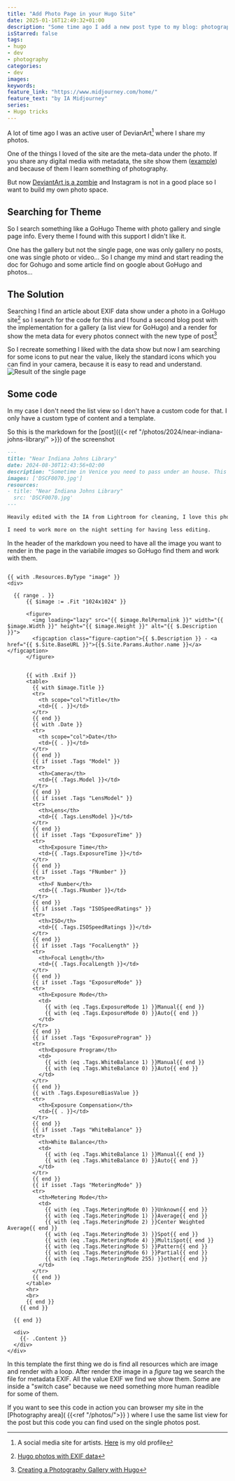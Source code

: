```yaml
---
title: "Add Photo Page in your Hugo Site"
date: 2025-01-16T12:49:32+01:00
description: "Some time ago I add a new post type to my blog: photography"
isStarred: false
tags:
- hugo
- dev
- photography
categories:
- dev
images:
keywords:
feature_link: "https://www.midjourney.com/home/"
feature_text: "by IA Midjourney"
series:
- Hugo tricks
---
```


A lot of time ago I was an active user of DevianArt[^1] where I share my photos.
[^1]: A social media site for artists.  [Here](https://fundor333.deviantart.com) is my old profile

One of the things I loved of the site are the meta-data under the photo.
If you share any digital media with metadata, the site show them ([example](https://www.deviantart.com/fundor333/art/Venice-light-1071838909)) and because of them I learn something of photography.

But now [DeviantArt is a zombie](https://micro.fundor333.com/2025/01/15/do-we-need-all-this/) and Instagram is not in a good place so I want to build my own photo space.

## Searching for Theme

So I search something like a GoHugo Theme with photo gallery and single page info.
Every theme I found with this support I didn't like it.

One has the gallery but not the single page, one was only gallery no posts, one was single photo or video... So I change my mind and start reading the doc for Gohugo and some article find on google about GoHugo and photos...

## The Solution

Searching I find an article about EXIF data show under a photo in a GoHugo site[^2] so I search for the code for this and I found a second blog post with the implementation for a gallery (a list view for GoHugo) and a render for show the meta data for every photos connect with the new type of post[^3]

[^2]: [Hugo photos with EXIF data](https://shom.dev/posts/20220128_hugo-photos-with-exif-data/)
[^3]: [Creating a Photography Gallery with Hugo](https://billglover.me/2023/11/07/creating-a-photography-gallery-with-hugo/)

So I recreate something I liked with the data show but now I am searching for some icons to put near the value, likely the standard icons which you can find in your camera, because it is easy to read and understand.
![Result of the single page](result.png)


## Some code

In my case I don't need the list view so I don't have a custom code for that. I only have a custom type of content and a template.

So this is the markdown for the [post]({{< ref "/photos/2024/near-indiana-johns-library/" >}}) of the screenshot

``` markdown
---
title: "Near Indiana Johns Library"
date: 2024-08-30T12:43:56+02:00
description: "Sometime in Venice you need to pass under an house. This is one of them"
images: ['DSCF0070.jpg']
resources:
- title: "Near Indiana Johns Library"
  src: 'DSCF0070.jpg'
---

Heavily edited with the IA from Lightroom for cleaning, I love this photo but if you print in big format can have problems...

I need to work more on the night setting for having less editing.

```

In the header of the markdown you need to have all the image you want to render in the page in the variabile _images_ so GoHugo find them and work with them.

``` go-html-template

{{ with .Resources.ByType "image" }}
<div>

  {{ range . }}
      {{ $image := .Fit "1024x1024" }}

      <figure>
        <img loading="lazy" src="{{ $image.RelPermalink }}" width="{{ $image.Width }}" height="{{ $image.Height }}" alt="{{ $.Description }}">
        <figcaption class="figure-caption">{{ $.Description }} - <a href="{{ $.Site.BaseURL }}">{{$.Site.Params.Author.name }}</a></figcaption>
      </figure>


      {{ with .Exif }}
      <table>
        {{ with $image.Title }}
        <tr>
          <th scope="col">Title</th>
          <td>{{ . }}</td>
        </tr>
        {{ end }}
        {{ with .Date }}
        <tr>
          <th scope="col">Date</th>
          <td>{{ . }}</td>
        </tr>
        {{ end }}
        {{ if isset .Tags "Model" }}
        <tr>
          <th>Camera</th>
          <td>{{ .Tags.Model }}</td>
        </tr>
        {{ end }}
        {{ if isset .Tags "LensModel" }}
        <tr>
          <th>Lens</th>
          <td>{{ .Tags.LensModel }}</td>
        </tr>
        {{ end }}
        {{ if isset .Tags "ExposureTime" }}
        <tr>
          <th>Exposure Time</th>
          <td>{{ .Tags.ExposureTime }}</td>
        </tr>
        {{ end }}
        {{ if isset .Tags "FNumber" }}
        <tr>
          <th>F Number</th>
          <td>{{ .Tags.FNumber }}</td>
        </tr>
        {{ end }}
        {{ if isset .Tags "ISOSpeedRatings" }}
        <tr>
          <th>ISO</th>
          <td>{{ .Tags.ISOSpeedRatings }}</td>
        </tr>
        {{ end }}
        {{ if isset .Tags "FocalLength" }}
        <tr>
          <th>Focal Length</th>
          <td>{{ .Tags.FocalLength }}</td>
        </tr>
        {{ end }}
        {{ if isset .Tags "ExposureMode" }}
        <tr>
          <th>Exposure Mode</th>
          <td>
            {{ with (eq .Tags.ExposureMode 1) }}Manual{{ end }}
            {{ with (eq .Tags.ExposureMode 0) }}Auto{{ end }}
          </td>
        </tr>
        {{ end }}
        {{ if isset .Tags "ExposureProgram" }}
        <tr>
          <th>Exposure Program</th>
          <td>
            {{ with (eq .Tags.WhiteBalance 1) }}Manual{{ end }}
            {{ with (eq .Tags.WhiteBalance 0) }}Auto{{ end }}
          </td>
        </tr>
        {{ end }}
        {{ with .Tags.ExposureBiasValue }}
        <tr>
          <th>Exposure Compensation</th>
          <td>{{ . }}</td>
        </tr>
        {{ end }}
        {{ if isset .Tags "WhiteBalance" }}
        <tr>
          <th>White Balance</th>
          <td>
            {{ with (eq .Tags.WhiteBalance 1) }}Manual{{ end }}
            {{ with (eq .Tags.WhiteBalance 0) }}Auto{{ end }}
          </td>
        </tr>
        {{ end }}
        {{ if isset .Tags "MeteringMode" }}
        <tr>
          <th>Metering Mode</th>
          <td>
            {{ with (eq .Tags.MeteringMode 0) }}Unknown{{ end }}
            {{ with (eq .Tags.MeteringMode 1) }}Average{{ end }}
            {{ with (eq .Tags.MeteringMode 2) }}Center Weighted Average{{ end }}
            {{ with (eq .Tags.MeteringMode 3) }}Spot{{ end }}
            {{ with (eq .Tags.MeteringMode 4) }}MultiSpot{{ end }}
            {{ with (eq .Tags.MeteringMode 5) }}Pattern{{ end }}
            {{ with (eq .Tags.MeteringMode 6) }}Partial{{ end }}
            {{ with (eq .Tags.MeteringMode 255) }}other{{ end }}
          </td>
        </tr>
        {{ end }}
      </table>
      <hr>
      <br>
      {{ end }}
    {{ end }}

  {{ end }}

  <div>
    {{- .Content }}
  </div>
</div>
```
In this template the first thing we do is find all resources which are image and render with a loop.
After render the image in a _figure_ tag we search the file for metadata EXIF.
All the value EXIF we find we show them. Some are inside a "switch case" because we need something more human readible for some of them.

If you want to see this code in action you can browser my site in the [Photography area]( {{<ref "/photos/">}} ) where I use the same list view for the post but this code you can find used on the single photos post.
